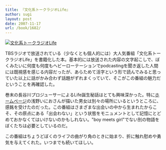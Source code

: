 ```yaml
---
title: 『文化系トークラジオLife』
author: sugi
layout: post
date: 2007-11-17
url: /book/1682/
---
```

<a href="http://www.amazon.co.jp/exec/obidos/ASIN/4860110773/chezsugi-22/ref=nosim/" name="amazletlink" target="_blank"><img src="http://i2.wp.com/ec2.images-amazon.com/images/I/51v8-Crb4kL.SL160.jpg?w=660" alt="文化系トークラジオLife" class="alignleft" data-recalc-dims="1" /></a>

TBSラジオで放送されている（少なくとも個人的には）大人気番組「文化系トークラジオLife」を書籍化した本。基本的には放送された内容の文字起こしで、ぼくみたいに何度も何度もヘビーローテーションでpodcastingを聞き返した人間には既視感を感じる内容だったが、あらためて活字という形で読んでみると思っていた以上に話がかみ合わず話題がずれまくっていて、そこがこの番組の魅力だということを再確認した。

巻末の長谷川プロジューサーによるLife誕生秘話はとても興味深かった。特に[ホームページ][1]の浅野いにおさんが描いた男女は別々の場所にいるというところに、感銘を受けたのだった。この番組はさまざまな出会いの中から生まれたからこそ、その原点にある「出会わない」という状態をモニュメントとして記憶にとどめておかなくてはいけないのかもしれない。"boy meets girl"でない別の物語をぼくたちは必要としているのだ。

この番組はちょうどぼくのライフの曲がり角のときに始まり、折に触れ慰めや勇気を与えてくれた。いつまでも続いてほしい。


 [1]: http://www.tbsradio.jp/life/
